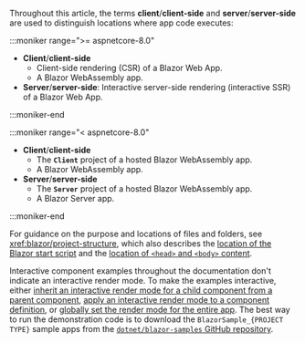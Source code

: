 Throughout this article, the terms **client**/**client-side** and **server**/**server-side** are used to distinguish locations where app code executes:

:::moniker range=">= aspnetcore-8.0"

* **Client**/**client-side**
  * Client-side rendering (CSR) of a Blazor Web App.
  * A Blazor WebAssembly app.
* **Server**/**server-side**: Interactive server-side rendering (interactive SSR) of a Blazor Web App.

:::moniker-end

:::moniker range="< aspnetcore-8.0"

* **Client**/**client-side**
  * The **`Client`** project of a hosted Blazor WebAssembly app.
  * A Blazor WebAssembly app.
* **Server**/**server-side**
  * The **`Server`** project of a hosted Blazor WebAssembly app.
  * A Blazor Server app.

:::moniker-end

For guidance on the purpose and locations of files and folders, see <xref:blazor/project-structure>, which also describes the [location of the Blazor start script](xref:blazor/project-structure#location-of-the-blazor-script) and the [location of `<head>` and `<body>` content](xref:blazor/project-structure#location-of-head-and-body-content).

Interactive component examples throughout the documentation don't indicate an interactive render mode. To make the examples interactive, either [inherit an interactive render mode for a child component from a parent component](xref:blazor/components/render-modes#apply-a-render-mode-to-a-component-instance), [apply an interactive render mode to a component definition](xref:blazor/components/render-modes#apply-a-render-mode-to-a-component-definition), or [globally set the render mode for the entire app](xref:blazor/components/render-modes#apply-a-render-mode-to-the-entire-app). The best way to run the demonstration code is to download the `BlazorSample_{PROJECT TYPE}` sample apps from the [`dotnet/blazor-samples` GitHub repository](https://github.com/dotnet/blazor-samples).
